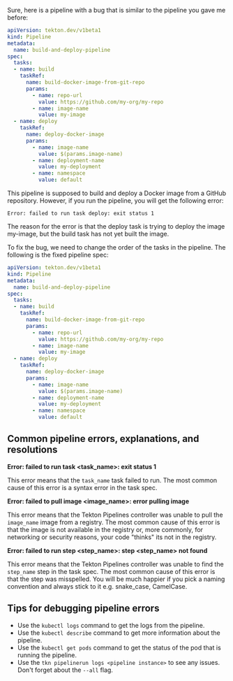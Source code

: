 Sure, here is a pipeline with a bug that is similar to the pipeline you gave me before:

```yaml
apiVersion: tekton.dev/v1beta1
kind: Pipeline
metadata:
  name: build-and-deploy-pipeline
spec:
  tasks:
  - name: build
    taskRef:
      name: build-docker-image-from-git-repo
      params:
        - name: repo-url
          value: https://github.com/my-org/my-repo
        - name: image-name
          value: my-image
  - name: deploy
    taskRef:
      name: deploy-docker-image
      params:
        - name: image-name
          value: $(params.image-name)
        - name: deployment-name
          value: my-deployment
        - name: namespace
          value: default
```

This pipeline is supposed to build and deploy a Docker image from a GitHub repository. However, if you run the pipeline, you will get the following error:

```
Error: failed to run task deploy: exit status 1
```

The reason for the error is that the deploy task is trying to deploy the image my-image, but the build task has not yet built the image.

To fix the bug, we need to change the order of the tasks in the pipeline. The following is the fixed pipeline spec:


```yaml
apiVersion: tekton.dev/v1beta1
kind: Pipeline
metadata:
  name: build-and-deploy-pipeline
spec:
  tasks:
  - name: build
    taskRef:
      name: build-docker-image-from-git-repo
      params:
        - name: repo-url
          value: https://github.com/my-org/my-repo
        - name: image-name
          value: my-image
  - name: deploy
    taskRef:
      name: deploy-docker-image
      params:
        - name: image-name
          value: $(params.image-name)
        - name: deployment-name
          value: my-deployment
        - name: namespace
          value: default
```

## Common pipeline errors, explanations, and resolutions

**Error: failed to run task <task_name>: exit status 1**

This error means that the `task_name` task failed to run. The most common cause of this error is a syntax error in the task spec.

**Error: failed to pull image <image_name>: error pulling image**

This error means that the Tekton Pipelines controller was unable to pull the `image_name` image from a registry. The most common cause of this error is that the image is not available in the registry or, more commonly, for networking or security reasons, your code "thinks" its not in the registry.

**Error: failed to run step <step_name>: step <step_name> not found**

This error means that the Tekton Pipelines controller was unable to find the `step_name` step in the task spec. The most common cause of this error is that the step was misspelled. You will be much happier if you pick a naming convention and always stick to it e.g. snake_case, CamelCase.

## Tips for debugging pipeline errors

* Use the `kubectl logs` command to get the logs from the pipeline.
* Use the `kubectl describe` command to get more information about the pipeline.
* Use the `kubectl get pods` command to get the status of the pod that is running the pipeline.
* Use the `tkn pipelinerun logs <pipeline instance>` to see any issues. Don't forget about the `--all` flag.
